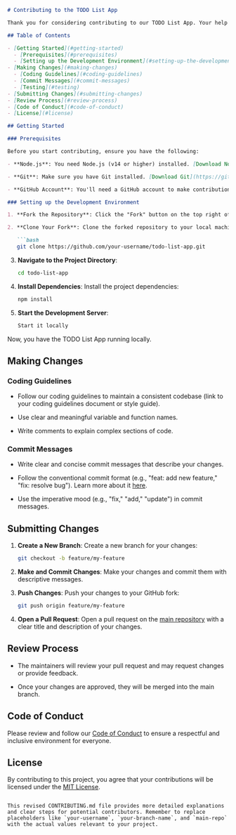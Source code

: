 
```markdown
# Contributing to the TODO List App

Thank you for considering contributing to our TODO List App. Your help is greatly appreciated! This guide will help you get started and ensure that your contributions are effective.

## Table of Contents

- [Getting Started](#getting-started)
  - [Prerequisites](#prerequisites)
  - [Setting up the Development Environment](#setting-up-the-development-environment)
- [Making Changes](#making-changes)
  - [Coding Guidelines](#coding-guidelines)
  - [Commit Messages](#commit-messages)
  - [Testing](#testing)
- [Submitting Changes](#submitting-changes)
- [Review Process](#review-process)
- [Code of Conduct](#code-of-conduct)
- [License](#license)

## Getting Started

### Prerequisites

Before you start contributing, ensure you have the following:

- **Node.js**: You need Node.js (v14 or higher) installed. [Download Node.js](https://nodejs.org/).

- **Git**: Make sure you have Git installed. [Download Git](https://git-scm.com/).

- **GitHub Account**: You'll need a GitHub account to make contributions.

### Setting up the Development Environment

1. **Fork the Repository**: Click the "Fork" button on the top right of the GitHub repository page. This creates a copy of the repository in your GitHub account.

2. **Clone Your Fork**: Clone the forked repository to your local machine:

   ```bash
   git clone https://github.com/your-username/todo-list-app.git
   ```

3. **Navigate to the Project Directory**:

   ```bash
   cd todo-list-app
   ```

4. **Install Dependencies**: Install the project dependencies:

   ```bash
   npm install
   ```

5. **Start the Development Server**:

   ```bash
   Start it locally
   ```

Now, you have the TODO List App running locally.

## Making Changes

### Coding Guidelines

- Follow our coding guidelines to maintain a consistent codebase (link to your coding guidelines document or style guide).

- Use clear and meaningful variable and function names.

- Write comments to explain complex sections of code.

### Commit Messages

- Write clear and concise commit messages that describe your changes.

- Follow the conventional commit format (e.g., "feat: add new feature," "fix: resolve bug"). Learn more about it [here](https://www.conventionalcommits.org/en/v1.0.0/).

- Use the imperative mood (e.g., "fix," "add," "update") in commit messages.


## Submitting Changes

1. **Create a New Branch**: Create a new branch for your changes:

   ```bash
   git checkout -b feature/my-feature
   ```

2. **Make and Commit Changes**: Make your changes and commit them with descriptive messages.

3. **Push Changes**: Push your changes to your GitHub fork:

   ```bash
   git push origin feature/my-feature
   ```

4. **Open a Pull Request**: Open a pull request on the [main repository](https://github.com) with a clear title and description of your changes.

## Review Process

- The maintainers will review your pull request and may request changes or provide feedback.

- Once your changes are approved, they will be merged into the main branch.

## Code of Conduct

Please review and follow our [Code of Conduct](CODE_OF_CONDUCT.md) to ensure a respectful and inclusive environment for everyone.

## License

By contributing to this project, you agree that your contributions will be licensed under the [MIT License](LICENSE).
```

This revised CONTRIBUTING.md file provides more detailed explanations and clear steps for potential contributors. Remember to replace placeholders like `your-username`, `your-branch-name`, and `main-repo` with the actual values relevant to your project.
